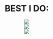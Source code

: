 <div align="center">
  <h1>BEST I DO:</h1>
  <img src="https://skillicons.dev/icons?i=ubuntu,windows" />
    <br>
  <img src="https://skillicons.dev/icons?i=python,lua,js,html,css" />
    <br>
  <img src="https://skillicons.dev/icons?i=mysql,sqlite,discord,tg" />
</div>
<!--
<div>
  <h1>Tech Stack</h1>
  <img src="https://skillicons.dev/icons?i=js,python,mysql,sqlite,html,css"/>
</div>
-->
